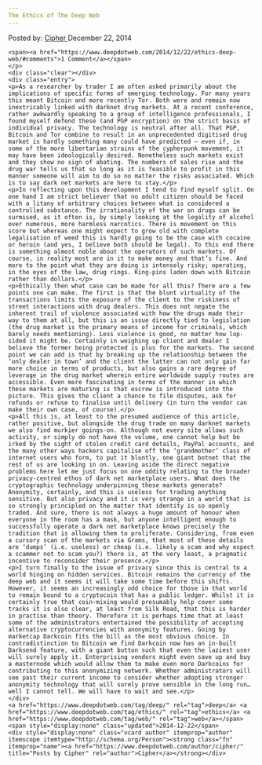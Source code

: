 ```yaml
---
The Ethics of The Deep Web
---
```

<article class="post-listing post-7426 post type-post status-publish format-standard has-post-thumbnail hentry  tag-deep tag-ethics tag-web">
    <div class="post-inner">
        <span>Posted by: <a href="https://www.deepdotweb.com/author/cipher/" title="">Cipher </a></span>
    <span>December 22, 2014</span>
    
    <span><a href="https://www.deepdotweb.com/2014/12/22/ethics-deep-web/#comments">1 Comment</a></span>
    </p>
    <div class="clear"></div>
    <div class="entry">
    <p>As a researcher by trader I am often asked primarily about the implications of specific forms of emerging technology. For many years this meant Bitcoin and more recently Tor. Both were and remain now inextricably linked with darknet drug markets. At a recent conference, rather awkwardly speaking to a group of intelligence professionals, I found myself defend these (and PGP encryption) on the strict basis of individual privacy. The technology is neutral after all. That PGP, Bitcoin and Tor combine to result in an unprecedented digitised drug market is hardly something many could have predicted – even if, in some of the more libertarian strains of the cypherpunk movement, it may have been ideologically desired. Nonetheless such markets exist and they show no sign of abating. The numbers of sales rise and the drug war tells us that so long as it is feasible to profit in this manner someone will aim to do so no matter the risks associated. Which is to say dark net markets are here to stay.</p>
    <p>In reflecting upon this development I tend to find myself split. On one hand I am strict believer that no adult citizen should be faced with a litany of arbitrary choices between what is considered a controlled substance. The irrationality of the war on drugs can be surmised, as it often is, by simply looking at the legality of alcohol over numerous, more harmless narcotics. There is movement on this score but whereas one might expect to grow old with complete legalisation of weed this is hardly going to be the case with cocaine or heroin (and yes, I believe both should be legal). To this end there is something almost noble about the operators of such markets. Of course, in reality most are in it to make money and that’s fine. And more to the point what they are doing is intensely risky; operating, in the eyes of the law, drug rings. King-pins laden down with Bitcoin rather than dollars.</p>
    <p>Ethically then what case can be made for all this? There are a few points one can make. The first is that the blunt virtuality of the transactions limits the exposure of the client to the riskiness of street interactions with drug dealers. This does not negate the inherent trail of violence associated with how the drugs made their way to them at all, but this is an issue directly tied to legislation (the drug market is the primary means of income for criminals, which barely needs mentioning). Less violence is good, no matter how lop-sided it might be. Certainly in weighing up client and dealer I believe the former being protected is plus for the markets. The second point we can add is that by breaking up the relationship between the ‘only dealer in town’ and the client the latter can not only gain far more choice in terms of products, but also gains a rare degree of leverage in the drug market wherein entire worldwide supply routes are accessible. Even more fascinating in terms of the manner in which these markets are maturing is that escrow is introduced into the picture. This gives the client a chance to file disputes, ask for refunds or refuse to finalise until delivery (in turn the vendor can make their own case, of course).</p>
    <p>All this is, at least to the presumed audience of this article, rather positive, but alongside the drug trade on many darknet markets we also find murkier goings-on. Although not every site allows such activity, or simply do not have the volume, one cannot help but be irked by the sight of stolen credit card details, PayPal accounts, and the many other ways hackers capitalise off the ‘grandmother’ class of internet users who form, to put it bluntly, one giant botnet that the rest of us are looking in on. Leaving aside the direct negative problems here let me just focus on one oddity relating to the broader privacy-centred ethos of dark net marketplace users. What does the cryptographic technology underpinning these markets generate? Anonymity, certainly, and this is useless for trading anything sensitive. But also privacy and it is very strange in a world that is so strongly principled on the matter that identity is so openly traded. And sure, there is not always a huge amount of honour when everyone in the room has a mask, but anyone intelligent enough to successfully operate a dark net marketplace knows precisely the tradition that is allowing them to proliferate. Considering, from even a cursory scan of the markets via Grams, that most of these details are ‘dumps’ (i.e. useless) or cheap (i.e. likely a scam and why expect a scammer not to scam you?) there is, at the very least, a pragmatic incentive to reconsider their presence.</p>
    <p>I turn finally to the issue of privacy since this is central to a world hinging on hidden services. Bitcoin remains the currency of the deep web and it seems it will take some time before this shifts. However, it seems an increasingly odd choice for those in that world to remain bound to a cryptocoin that has a public ledger. Whilst it is certainly true that coin-mixing would presumably help cover some tracks it is also clear, at least from Silk Road, that this is harder in practise than theory. Therefore it is perhaps time that at least some of the administrators entertained the possibility of accepting alternative cryptocurrencies with anonymity features. Going by marketcap Darkcoin fits the bill as the most obvious choice. In contradistinction to Bitcoin we find Darkcoin now has an in-built Darksend feature, with a giant button such that even the laziest user will surely apply it. Enterprising vendors might even save up and buy a masternode which would allow them to make even more Darkcoins for contributing to this anonymizing network. Whether administrators will see past their current income to consider whether adopting stronger anonymity technology that will surely prove sensible in the long run…well I cannot tell. We will have to wait and see.</p>
    </div>
    <a href="https://www.deepdotweb.com/tag/deep/" rel="tag">deep</a> <a href="https://www.deepdotweb.com/tag/ethics/" rel="tag">ethics</a> <a href="https://www.deepdotweb.com/tag/web/" rel="tag">web</a></span> <span style="display:none" class="updated">2014-12-22</span>
    <div style="display:none" class="vcard author" itemprop="author" itemscope itemtype="http://schema.org/Person"><strong class="fn" itemprop="name"><a href="https://www.deepdotweb.com/author/cipher/" title="Posts by Cipher" rel="author">Cipher</a></strong></div>
    
